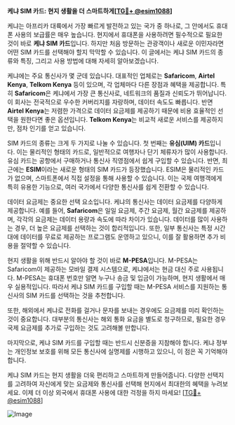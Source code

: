 **케냐 SIM 카드: 현지 생활을 더 스마트하게[[TG💪+ @esim1088](https://t.me/s/esim1088)]**

케냐는 아프리카 대륙에서 가장 빠르게 발전하고 있는 국가 중 하나로, 그 안에서도 휴대폰 사용의 보급률은 매우 높습니다. 현지에서 휴대폰을 사용하려면 필수적으로 필요한 것이 바로 **케냐 SIM 카드**입니다. 하지만 처음 방문하는 관광객이나 새로운 이민자라면 어떤 SIM 카드를 선택해야 할지 막막할 수 있습니다. 이 글에서는 케냐 SIM 카드의 종류와 특징, 그리고 사용 방법에 대해 자세히 알아보겠습니다.

케냐에는 주요 통신사가 몇 군데 있습니다. 대표적인 업체로는 **Safaricom**, **Airtel Kenya**, **Telkom Kenya** 등이 있으며, 각 업체마다 다른 장점과 혜택을 제공합니다. 특히 **Safaricom**은 케냐에서 가장 큰 통신사로, 네트워크의 품질과 신뢰도가 뛰어납니다. 이 회사는 전국적으로 우수한 커버리지를 자랑하며, 데이터 속도도 빠릅니다. 반면 **Airtel Kenya**는 저렴한 가격으로 데이터 요금제를 제공하기 때문에 비용 효율적인 선택을 원한다면 좋은 옵션입니다. **Telkom Kenya**는 비교적 새로운 서비스를 제공하지만, 점차 인기를 얻고 있습니다.

SIM 카드의 종류는 크게 두 가지로 나눌 수 있습니다. 첫 번째는 **유심(UIM) 카드**입니다. 이는 물리적인 형태의 카드로, 일반적으로 여행자나 단기 체류자가 많이 사용합니다. 유심 카드는 공항에서 구매하거나 통신사 직영점에서 쉽게 구입할 수 있습니다. 반면, 최근에는 **ESIM**이라는 새로운 형태의 SIM 카드가 등장했습니다. ESIM은 물리적인 카드가 없으며, 스마트폰에서 직접 설정을 통해 사용할 수 있습니다. 이는 국제 여행객에게 특히 유용한 기능으로, 여러 국가에서 다양한 통신사를 쉽게 전환할 수 있습니다.

데이터 요금제는 중요한 선택 요소입니다. 케냐의 통신사는 데이터 요금제를 다양하게 제공합니다. 예를 들어, **Safaricom**은 일일 요금제, 주간 요금제, 월간 요금제를 제공하며, 각각의 요금제는 데이터 용량과 속도에 따라 차이가 있습니다. 데이터를 많이 사용하는 경우, 더 높은 요금제를 선택하는 것이 합리적입니다. 또한, 일부 통신사는 특정 시간대에 데이터를 무료로 제공하는 프로그램도 운영하고 있으니, 이를 잘 활용하면 추가 비용을 절약할 수 있습니다.

현지 생활을 위해 반드시 알아야 할 것이 바로 **M-PESA**입니다. M-PESA는 Safaricom이 제공하는 모바일 결제 시스템으로, 케냐에서는 현금 대신 주로 사용됩니다. M-PESA는 휴대폰 번호만 알면 누구나 송금 및 입금이 가능하며, 현지 생활에서 매우 실용적입니다. 따라서 케냐 SIM 카드를 구입할 때는 M-PESA 서비스를 지원하는 통신사의 SIM 카드를 선택하는 것을 추천합니다.

또한, 해외에서 케냐로 전화를 걸거나 문자를 보내는 경우에도 요금제를 미리 확인하는 것이 중요합니다. 대부분의 통신사는 해외 통화 요금을 별도로 청구하므로, 필요한 경우 국제 요금제를 추가로 구입하는 것도 고려해볼 만합니다.

마지막으로, 케냐 SIM 카드를 구입할 때는 반드시 신분증을 지참해야 합니다. 케냐 정부는 개인정보 보호를 위해 모든 통신사에 실명제를 시행하고 있으니, 이 점은 꼭 기억해야 합니다.

케냐 SIM 카드는 현지 생활을 더욱 편리하고 스마트하게 만들어줍니다. 다양한 선택지를 고려하여 자신에게 맞는 요금제와 통신사를 선택해 현지에서 최대한의 혜택을 누려보세요. 이제 더 이상 외국에서 휴대폰 사용에 대한 걱정을 하지 마세요! [[TG💪+ @esim1088](https://t.me/s/esim1088)]

![Image](https://i.postimg.cc/Y0z9fWf4/image.png)